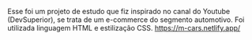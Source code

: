 Esse foi um projeto de estudo que fiz inspirado no canal do Youtube (DevSuperior), se trata de um e-commerce do segmento automotivo. Foi utilizada linguagem HTML e estilização CSS.
https://m-cars.netlify.app/
